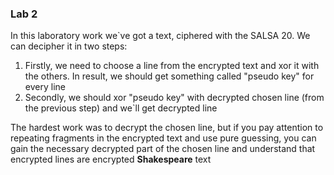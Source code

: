 ### Lab 2 ###

In this laboratory work we`ve got a text, ciphered with the SALSA 20. We can decipher it in two steps:
1. Firstly, we need to choose a line from the encrypted text and xor it with the others. In result, we should get something called "pseudo key" for every line 
2. Secondly, we should xor "pseudo key" with decrypted chosen line (from the previous step) and we`ll get decrypted line

The hardest work was to decrypt the chosen line, but if you pay attention to repeating fragments in the encrypted text and use pure guessing, you can gain the necessary decrypted part of the chosen line and understand that encrypted lines are encrypted **Shakespeare** text